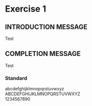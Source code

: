 
<!---
Version: 1.0 
-->
# Exercise 1
## INTRODUCTION MESSAGE

Test


## COMPLETION MESSAGE


Test

### Standard
abcdefghijklmnopqrstuvwxyz  
ABCDEFGHIJKLMNOPQRSTUVWXYZ  
1234567890


















